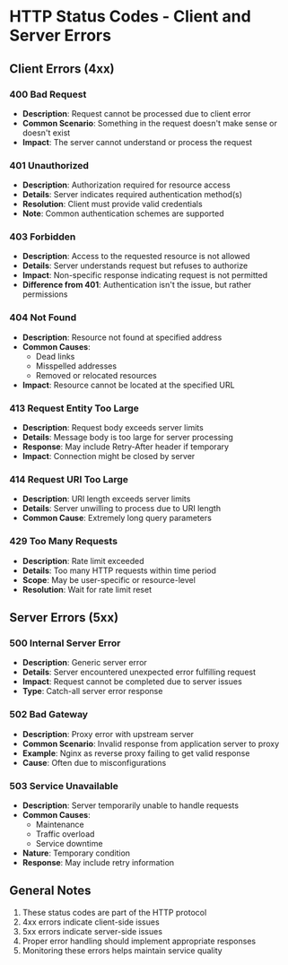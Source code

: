 # HTTP Status Codes - Client and Server Errors

## Client Errors (4xx)

### 400 Bad Request
- **Description**: Request cannot be processed due to client error
- **Common Scenario**: Something in the request doesn't make sense or doesn't exist
- **Impact**: The server cannot understand or process the request

### 401 Unauthorized
- **Description**: Authorization required for resource access
- **Details**: Server indicates required authentication method(s)
- **Resolution**: Client must provide valid credentials
- **Note**: Common authentication schemes are supported

### 403 Forbidden
- **Description**: Access to the requested resource is not allowed
- **Details**: Server understands request but refuses to authorize
- **Impact**: Non-specific response indicating request is not permitted
- **Difference from 401**: Authentication isn't the issue, but rather permissions

### 404 Not Found
- **Description**: Resource not found at specified address
- **Common Causes**: 
  - Dead links
  - Misspelled addresses
  - Removed or relocated resources
- **Impact**: Resource cannot be located at the specified URL

### 413 Request Entity Too Large
- **Description**: Request body exceeds server limits
- **Details**: Message body is too large for server processing
- **Response**: May include Retry-After header if temporary
- **Impact**: Connection might be closed by server

### 414 Request URI Too Large
- **Description**: URI length exceeds server limits
- **Details**: Server unwilling to process due to URI length
- **Common Cause**: Extremely long query parameters

### 429 Too Many Requests
- **Description**: Rate limit exceeded
- **Details**: Too many HTTP requests within time period
- **Scope**: May be user-specific or resource-level
- **Resolution**: Wait for rate limit reset

## Server Errors (5xx)

### 500 Internal Server Error
- **Description**: Generic server error
- **Details**: Server encountered unexpected error fulfilling request
- **Impact**: Request cannot be completed due to server issues
- **Type**: Catch-all server error response

### 502 Bad Gateway
- **Description**: Proxy error with upstream server
- **Common Scenario**: Invalid response from application server to proxy
- **Example**: Nginx as reverse proxy failing to get valid response
- **Cause**: Often due to misconfigurations

### 503 Service Unavailable
- **Description**: Server temporarily unable to handle requests
- **Common Causes**:
  - Maintenance
  - Traffic overload
  - Service downtime
- **Nature**: Temporary condition
- **Response**: May include retry information

## General Notes
1. These status codes are part of the HTTP protocol
2. 4xx errors indicate client-side issues
3. 5xx errors indicate server-side issues
4. Proper error handling should implement appropriate responses
5. Monitoring these errors helps maintain service quality
